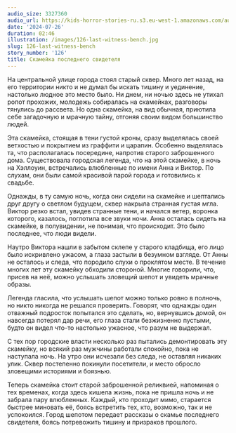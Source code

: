 ```yaml
---
audio_size: 3327360
audio_url: https://kids-horror-stories-ru.s3.eu-west-1.amazonaws.com/audio/126-last-witness-bench.mp3
date: '2024-07-26'
duration: 02:46
illustration: /images/126-last-witness-bench.jpg
slug: 126-last-witness-bench
story_number: '126'
title: Скамейка последнего свидетеля
---
```


На центральной улице города стоял старый сквер. Много лет назад, на его территории никто и не думал бы искать тишину и уединение, настолько людное это место было. Ни днем, ни ночью здесь не утихал ропот прохожих, молодежь собиралась на скамейках, разговоры тянулись до рассвета. Но одна скамейка, на вид обычная, приютила себе загадочную и мрачную тайну, отгоняя своим видом большинство людей.

Эта скамейка, стоящая в тени густой кроны, сразу выделялась своей ветхостью и покрытием из граффити и царапин. Особенно выделялась та, что располагалась посередине, напротив старого заброшенного дома. Существовала городская легенда, что на этой скамейке, в ночь на Хэллоуин, встречались влюбленные по имени Анна и Виктор. По слухам, они были самой красивой парой города и готовились к свадьбе.

Однажды, в ту самую ночь, когда они сидели на скамейке и шептались друг другу о светлом будущем, сквер накрыла странная густая мгла. Виктор резко встал, увидев странные тени, и начался ветер, воронка которого, казалось, поглотила все звуки ночи. Анна осталась сидеть на скамейке, в полувидении, не понимая, что происходит. Это было последнее, что люди видели.

Наутро Виктора нашли в забытом склепе у старого кладбища, его лицо было искривлено ужасом, а глаза застыли в безумном взгляде. От Анны не осталось и следа, что породило слухи о проклятом месте. В течение многих лет эту скамейку обходили стороной. Многие говорили, что, присев на неё, можно услышать зловещий шепот и увидеть мрачные образы.

Легенда гласила, что услышать шепот можно только ровно в полночь, но никто никогда не решался проверить. Говорят, что однажды один отважный подросток попытался это сделать, но, вернувшись домой, он навсегда потерял дар речи, его глаза стали безжизненно пустыми, будто он видел что-то настолько ужасное, что разум не выдержал.

С тех пор городские власти несколько раз пытались демонтировать эту скамейку, но всякий раз мужчины работали спокойно, пока не наступала ночь. На утро они исчезали без следа, не оставляя никаких улик. Сквер постепенно покинули посетители, и место обросло зловещими историями и боязнью.

Теперь скамейка стоит старой заброшенной реликвией, напоминая о тех временах, когда здесь кишела жизнь, пока не пришла ночь и не забрала пару влюбленных. Каждый, кто проходит мимо, старается быстрее миновать её, боясь встретить тех, кто, возможно, так и не успокоился. Город шепотом передает рассказы о скамье последнего свидетеля, боясь потревожить тишину и призраков прошлого.